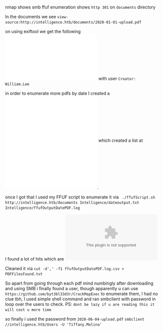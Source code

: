 nmap shows smb
ffuf enumeration shows `http 301` on `documents` directory

In the documents we see `view-source:http://intelligence.htb/documents/2020-01-01-upload.pdf`

on using exiftool we get the following ![output](./2020-01-01-upload.pdf)  with user `Creator: William.Lee`

in order to enumerate more pdfs by date I created a ![shellScript](./pdfFFuf.sh) which created a list at ![dateoutput.txt](./dateoutput.txt).

once I got that I used my FFUF script to enumerate it via ` ./ffufScript.sh http://intelligence.htb/documents Intelligence/dateoutput.txt Intelligence/ffufOutputDatePDF.log`

I found a lot of hits which are ![here](./ffufOutputDatePDF.log.csv)

Cleaned it via `cut -d',' -f1 ffufOutputDatePDF.log.csv > PDFFilesFound.txt`

So apart from going through each pdf mind numbingly after downloading and using SMB i finally found a user, though apparently u can use `https://github.com/byt3bl33d3r/CrackMapExec` to enumerate them, I had no clue tbh, I used simple shell command and ran smbclient with password in loop over the users to check. 
PS: `dont be lazy if u are reading this it will cost u more time`

so finally i used the password from `2020-06-04-upload.pdf` 
`smbclient  //intelligence.htb/Users -U 'Tiffany.Molina' `

